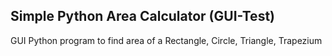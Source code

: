 ## Simple Python Area Calculator (GUI-Test)
GUI Python program to find area of a Rectangle, Circle, Triangle, Trapezium
